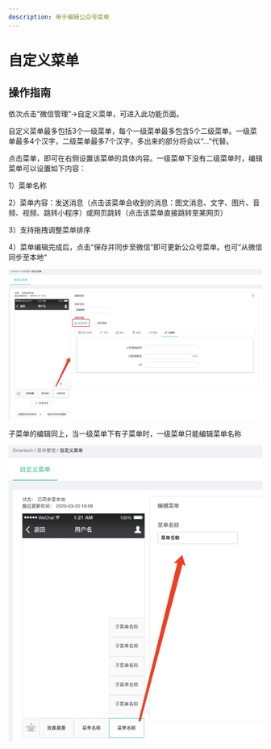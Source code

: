 ```yaml
---
description: 用于编辑公众号菜单
---
```


# 自定义菜单

## 操作指南

依次点击“微信管理”-&gt;自定义菜单，可进入此功能页面。

自定义菜单最多包括3个一级菜单，每个一级菜单最多包含5个二级菜单。一级菜单最多4个汉字，二级菜单最多7个汉字，多出来的部分将会以“...”代替。

点击菜单，即可在右侧设置该菜单的具体内容。一级菜单下没有二级菜单时，编辑菜单可以设置如下内容：

1）菜单名称

2）菜单内容：发送消息（点击该菜单会收到的消息：图文消息、文字、图片、音频、视频、跳转小程序）或网页跳转（点击该菜单直接跳转至某网页）

3）支持拖拽调整菜单排序

4）菜单编辑完成后，点击“保存并同步至微信“即可更新公众号菜单。也可“从微信同步至本地“

![&#x83DC;&#x5355;&#x7F16;&#x8F91;](../.gitbook/assets/image%20%28151%29.png)

子菜单的编辑同上，当一级菜单下有子菜单时，一级菜单只能编辑菜单名称

![&#x542B;&#x5B50;&#x83DC;&#x5355;&#x7684;&#x4E3B;&#x83DC;&#x5355;&#x7F16;&#x8F91;](../.gitbook/assets/image%20%28315%29.png)



